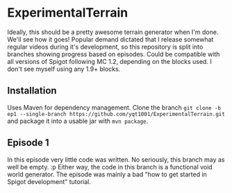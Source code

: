 # ExperimentalTerrain
Ideally, this should be a pretty awesome terrain generator when I'm done. We'll see how it goes!
Popular demand dictated that I release somewhat regular videos during it's development, so this repository is split into branches showing progress based on episodes.
Could be compatible with all versions of Spigot following MC 1.2, depending on the blocks used. I don't see myself using any 1.9+ blocks.

## Installation
Uses Maven for dependency management. Clone the branch `git clone -b ep1 --single-branch https://github.com/yqt1001/ExperimentalTerrain.git` and package it into a usable jar with `mvn package`.

## Episode 1
In this episode very little code was written. No seriously, this branch may as well be empty. :p Either way, the code in this branch is a functional void world generator.
The episode was mainly a bad "how to get started in Spigot development" tutorial.